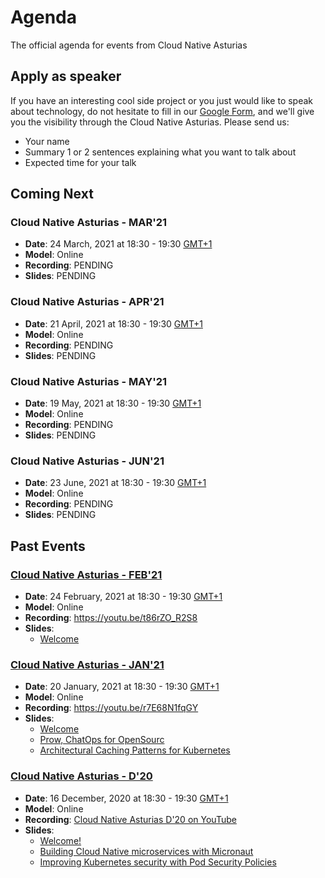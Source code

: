 # Agenda
The official agenda for events from Cloud Native Asturias

## Apply as speaker
If you have an interesting cool side project or you just would like to speak about technology, do
not hesitate to fill in our [Google Form](http://bit.ly/3kVgAA6), and we'll give you the visibility through the Cloud Native Asturias.
Please send us:
- Your name
- Summary 1 or 2 sentences explaining what you want to talk about
- Expected time for your talk

## Coming Next

### Cloud Native Asturias - MAR'21
- **Date**: 24 March, 2021 at 18:30 - 19:30 [GMT+1](https://www.timeanddate.com/worldclock/spain/madrid)
- **Model**: Online
- **Recording**: PENDING
- **Slides**: PENDING

### Cloud Native Asturias - APR'21
- **Date**: 21 April, 2021 at 18:30 - 19:30 [GMT+1](https://www.timeanddate.com/worldclock/spain/madrid)
- **Model**: Online
- **Recording**: PENDING
- **Slides**: PENDING

### Cloud Native Asturias - MAY'21
- **Date**: 19 May, 2021 at 18:30 - 19:30 [GMT+1](https://www.timeanddate.com/worldclock/spain/madrid)
- **Model**: Online
- **Recording**: PENDING
- **Slides**: PENDING

### Cloud Native Asturias - JUN'21
- **Date**: 23 June, 2021 at 18:30 - 19:30 [GMT+1](https://www.timeanddate.com/worldclock/spain/madrid)
- **Model**: Online
- **Recording**: PENDING
- **Slides**: PENDING

## Past Events
### [Cloud Native Asturias - FEB'21](20210224.md)
- **Date**: 24 February, 2021 at 18:30 - 19:30 [GMT+1](https://www.timeanddate.com/worldclock/spain/madrid)
- **Model**: Online
- **Recording**: https://youtu.be/t86rZO_R2S8
- **Slides**: 
  - [Welcome](http://bit.ly/3ry9ap2)

### [Cloud Native Asturias - JAN'21](20210120.md)
- **Date**: 20 January, 2021 at 18:30 - 19:30 [GMT+1](https://www.timeanddate.com/worldclock/spain/madrid)
- **Model**: Online
- **Recording**: https://youtu.be/r7E68N1fqGY
- **Slides**:
  - [Welcome](https://docs.google.com/presentation/d/1CBPwiIMo52CsnGPmmroOmDy8y-qCxN2Tbo_dCdzzkks/edit?usp=sharing)
  - [Prow, ChatOps for OpenSourc](https://www2.slideshare.net/VctorSurezFernndez/prow-chat-ops-for-open-source)
  - [Architectural Caching Patterns for Kubernetes](https://www2.slideshare.net/RafaLeszko/architectural-caching-patterns-for-kubernetes)

### [Cloud Native Asturias - D'20](20201216.md)
- **Date**: 16 December, 2020 at 18:30 - 19:30 [GMT+1](https://www.timeanddate.com/worldclock/spain/madrid)
- **Model**: Online 
- **Recording**: [Cloud Native Asturias D'20 on YouTube](https://www.youtube.com/watch?v=ufDk1LGd3dw)
- **Slides**: 
  - [Welcome!](https://docs.google.com/presentation/d/1n532PY0aSukLcOzErAvnynomwl8BINBTTu3DD6NSr78/edit?usp=sharing)
  - [Building Cloud Native microservices with Micronaut](https://docs.google.com/presentation/d/1b0VEDyovW1uaoQCRkUT1gwPh6S4BZXQRMSTOMd3PwOo/edit#slide=id.gb10f10c126_0_1103)
  - [Improving Kubernetes security with Pod Security Policies](https://github.com/empathyco/ops-kubernetes-psp)

